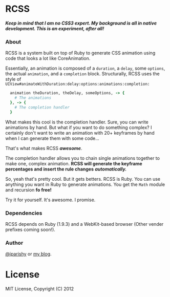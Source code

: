 # RCSS

***Keep in mind that I am no CSS3 expert. My background is all in native development. This is an experiment, after all!***

### About
RCSS is a system built on top of Ruby to generate CSS animation using code that looks a lot like CoreAnimation.


Essentially, an animation is composed of a `duration`, a `delay`, some `options`, the actual `animation`, and a `completion` block.
Structurally, RCSS uses the style of `UIView#animateWithDuration:delay:options:animations:completion:`
```ruby
  animation theDuration, theDelay, someOptions, -> {
    # The animations
  }, -> {
    # The completion handler
  }
```

What makes this cool is the completion handler. Sure, you can write animations by hand. But what if you want to do something complex?
I certainly don't want to write an animation with 20+ keyframes by hand when I can generate them with some code...


That's what makes RCSS ***awesome***.


The completion handler allows you to chain single animations together to make one, complex animation.
**RCSS will generate the keyframe percentages and insert the rule changes** ***automatically.***

So, yeah that's pretty cool. But it gets betters. RCSS is Ruby. You can use anything you want in Ruby to generate animations.
You get the `Math` module and recursion **fo free!**


Try it for yourself. It's awesome. I promise.


### Dependencies
RCSS depends on Ruby (1.9.3) and a WebKit-based browser (Other vender prefixes coming soon!).


### Author
[@jparishy](https://twitter.com/jparishy) or [my blog](http://juliusparishy.com/).

# License
MIT License, Copyright (C) 2012
